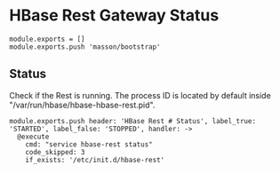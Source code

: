 
# HBase Rest Gateway Status

    module.exports = []
    module.exports.push 'masson/bootstrap'

## Status

Check if the Rest is running. The process ID is located by default inside
"/var/run/hbase/hbase-hbase-rest.pid".

    module.exports.push header: 'HBase Rest # Status', label_true: 'STARTED', label_false: 'STOPPED', handler: ->
      @execute
        cmd: "service hbase-rest status"
        code_skipped: 3
        if_exists: '/etc/init.d/hbase-rest'
